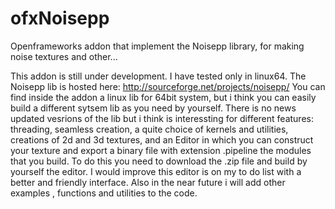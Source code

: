 ﻿ofxNoisepp
==========

Openframeworks addon that implement the  Noisepp library, for making noise textures and other...

This addon is still under development. I have tested only in linux64. The Noisepp lib is hosted here: http://sourceforge.net/projects/noisepp/ You can find inside the addon a linux lib for 64bit system, but i think you can easily build a different sytsem lib as you need by yourself. There is no  news updated vesrions of the lib but i think is interessting for different features: threading, seamless creation, a quite choice of kernels and utilities, creations of 2d and 3d textures, and an Editor in which you can construct your texture and export a binary file with extension .pipeline the modules that you build. To do this you need to download the .zip file and build by yourself the editor. I would improve this editor is on my to do list with a better and friendly interface. Also in the near future i will add other examples , functions and utilities to the code.
